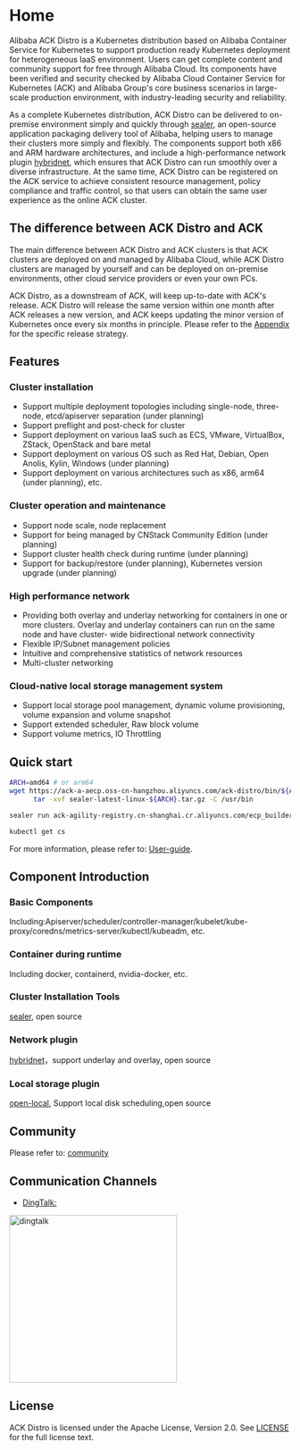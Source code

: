 # Home

Alibaba ACK Distro is a Kubernetes distribution based on Alibaba Container Service for Kubernetes to support production ready Kubernetes deployment for heterogeneous IaaS environment. Users can get complete content and community support for free through Alibaba Cloud. Its components have been verified and security checked by Alibaba Cloud Container Service for Kubernetes (ACK) and Alibaba Group's core business scenarios in large-scale production environment, with industry-leading security and reliability.

As a complete Kubernetes distribution, ACK Distro can be delivered to on-premise environment simply and quickly through [sealer](https://github.com/alibaba/sealer), an open-source application packaging delivery tool of Alibaba, helping users to manage their clusters more simply and flexibly. The components support both x86 and ARM hardware architectures, and include a high-performance network plugin [hybridnet](https://github.com/alibaba/hybridnet), which ensures that ACK Distro can run smoothly over a diverse infrastructure. At the same time, ACK Distro can be registered on the ACK service to achieve consistent resource management, policy compliance and traffic control, so that users can obtain the same user experience as the online ACK cluster.

## The difference between ACK Distro and ACK

The main difference between ACK Distro and ACK clusters is that ACK clusters are deployed on and managed by Alibaba Cloud, while ACK Distro clusters are managed by yourself and can be deployed on on-premise environments, other cloud service providers or even your own PCs.

ACK Distro, as a downstream of ACK, will keep up-to-date with ACK's release. ACK Distro will release the same version within one month after ACK releases a new version, and ACK keeps updating the minor version of Kubernetes once every six months in principle. Please refer to the [Appendix](docs/FAQ.md) for the specific release strategy.

## Features

### Cluster installation

- Support multiple deployment topologies including single-node, three-node, etcd/apiserver separation (under planning)
- Support preflight and post-check for cluster
- Support deployment on various IaaS such as ECS, VMware, VirtualBox, ZStack, OpenStack and bare metal
- Support deployment on various OS such as Red Hat, Debian, Open Anolis, Kylin, Windows (under planning)
- Support deployment on various architectures such as x86, arm64 (under planning), etc.

### Cluster operation and maintenance

- Support node scale, node replacement
- Support for being managed by CNStack Community Edition (under planning)
- Support cluster health check during runtime  (under planning)
- Support for backup/restore (under planning), Kubernetes version upgrade (under planning)

### High performance network

- Providing both overlay and underlay networking for containers in one or more clusters. Overlay and underlay containers can run on the same node and have cluster-  wide bidirectional network connectivity
- Flexible IP/Subnet management policies
- Intuitive and comprehensive statistics of network resources
- Multi-cluster networking

### Cloud-native local storage management system

- Support local storage pool management, dynamic volume provisioning, volume expansion and volume snapshot
- Support extended scheduler, Raw block volume
- Support volume metrics, IO Throttling

## Quick start

```bash
ARCH=amd64 # or arm64
wget https://ack-a-aecp.oss-cn-hangzhou.aliyuncs.com/ack-distro/bin/${ARCH}/sealer-latest-linux-${ARCH}.tar.gz -O sealer-latest-linux-${ARCH}.tar.gz && \
      tar -xvf sealer-latest-linux-${ARCH}.tar.gz -C /usr/bin

sealer run ack-agility-registry.cn-shanghai.cr.aliyuncs.com/ecp_builder/ackdistro:v1-22-3-ack-3 -m ${master_ip1}[,${master_ip2},${master_ip3}] [ -n ${worker_ip1}...] -p password

kubectl get cs
```

For more information, please refer to: [User-guide](https://github.com/tamerga/ackdistro/tree/main/docs).

## Component Introduction

### Basic Components
Including:Apiserver/scheduler/controller-manager/kubelet/kube-proxy/coredns/metrics-server/kubectl/kubeadm, etc.

### Container during runtime
Including docker, containerd, nvidia-docker, etc.

### Cluster Installation Tools
[sealer](https://github.com/alibaba/sealer), open source

### Network plugin
[hybridnet](https://github.com/alibaba/hybridnet)，support underlay and overlay, open source

### Local storage plugin
[open-local](https://github.com/alibaba/open-local), Support local disk scheduling,open source

## Community
Please refer to: [community](docs/community.md)

## Communication Channels

- [DingTalk:](https://h5.dingtalk.com/circle/healthCheckin.html?dtaction=os&corpId=dingc6fc0a2fc2f6079fcc358aa147c3dfd3&eaa3ff=6eb60f&cbdbhh=qwertyuiop)

<!-- markdownlint-disable -->
<div align="">
  <img src="https://ack-a-aecp.oss-cn-hangzhou.aliyuncs.com/ack-distro/6e13f507-51d0-48be-80e4-1929331f88ac.jpg" width="300" title="dingtalk">
</div>
<!-- markdownlint-restore -->

## License
ACK Distro is licensed under the Apache License, Version 2.0. See [LICENSE](LICENSE) for the full license text.
